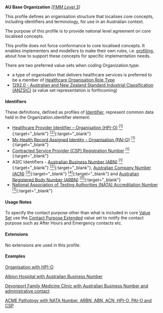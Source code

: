 **AU Base Organization** *[[FMM Level 3](guidance.html)]*

This profile defines an organisation structure that localises core concepts, including identifiers and terminology, for use in an Australian context.

The purpose of this profile is to provide national level agreement on core localised concepts. 

This profile does not force conformance to core localised concepts. It enables implementers and modellers to make their own rules, i.e. [profiling](http://hl7.org/fhir/profiling.html), about how to support these concepts for specific implementation needs.

There are two preferred value sets when coding Organization.type:

*	a type of organisation that delivers healthcare services is preferred to be a member of [Healthcare Organisation Role Type](https://healthterminologies.gov.au/fhir/ValueSet/healthcare-organisation-role-type-1)
*	[1292.0 - Australian and New Zealand Standard Industrial Classification (ANZSIC)](https://www.abs.gov.au/ausstats/abs@.nsf/mf/1292.0) (a value set representation is forthcoming)

#### Identifiers
These definitions, defined as profiles of [Identifier](http://hl7.org/fhir/R4/datatypes.html#Identifier), represent common data held in the Organization.identifier element:
* [Healthcare Provider Identifier – Organisation (HPI-O)](StructureDefinition-au-hpionumber.html) [<sup>[1]</sup>](http://ns.electronichealth.net.au/id/hi/hpio/1.0/index.html){:target="_blank"} [<sup>[2]</sup>](http://meteor.aihw.gov.au/content/index.phtml/itemId/426830){:target="_blank"}
* [My Health Record Assigned Identity - Organisation (PAI-O)](StructureDefinition-au-paioidentifier.html) [<sup>[1]</sup>](http://ns.electronichealth.net.au/id/pcehr/paio/1.0/index.html){:target="_blank"}
* [Contracted Service Provider (CSP) Registration Number](StructureDefinition-au-cspregistrationnumber.html) [<sup>[1]</sup>](http://ns.electronichealth.net.au/id/hi/csp/1.0/index.html){:target="_blank"}
* ASIC Identifiers - [Australian Business Number (ABN)](StructureDefinition-au-australianbusinessnumber.html) [<sup>[1]</sup>](http://hl7.org.au/id/abn ){:target="_blank"} [<sup>[2]</sup>](https://www.abr.business.gov.au/HelpAbnFormat.aspx){:target="_blank"}, [Australian Company Number (ACN)](StructureDefinition-au-australiancompanynumber.html) [<sup>[3]</sup>](http://hl7.org.au/id/acn){:target="_blank"} [<sup>[4]</sup>](http://asic.gov.au/for-business/registering-a-company/steps-to-register-a-company/australian-company-numbers/australian-company-number-digit-check){:target="_blank"} and [Australian Registered Body Number (ARBN)](StructureDefinition-au-australianregistredbodynumber.html) [<sup>[5]</sup>](http://hl7.org.au/id/arbn){:target="_blank"}
* [National Association of Testing Authorities (NATA) Accreditation Number](StructureDefinition-au-nataaccreditationnumber.html) [<sup>[1]</sup>](http://hl7.org.au/id/nata-accreditation/index.html){:target="_blank"}

#### Usage Notes
To specify the contact purpose other than what is included in core [Value Set](http://hl7.org/fhir/R4/valueset-contactentity-type.html) use the [Contact Purpose Extended](http://build.fhir.org/ig/hl7au/au-fhir-base/ValueSet-contact-purpose.html) value set to notify the contact purpose such as After Hours and Emergency contacts etc.

#### Extensions
No extensions are used in this profile.

#### Examples

[Organisation with HPI-O](Organization-example0.html)

[Albion Hospital with Australian Business Number](Organization-example1.html)

[Devonport Family Medicine Clinic with Australian Business Number and administrative contact](Organization-example3.html)

[ACME Pathology with NATA Number, ARBN, ABN, ACN, HPI-O, PAI-O and CSP](Organization-f799e349-0385-4fbc-a2aa-b5b50af957ea.html)
